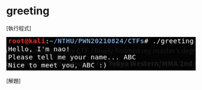 # greeting

[執行程式]

![image](https://github.com/PenguinBear-cyber/The-Attack-and-Defense-of-Computer/blob/main/Practice/LAB3/image/greeting_topic.jpg)

[解題]
